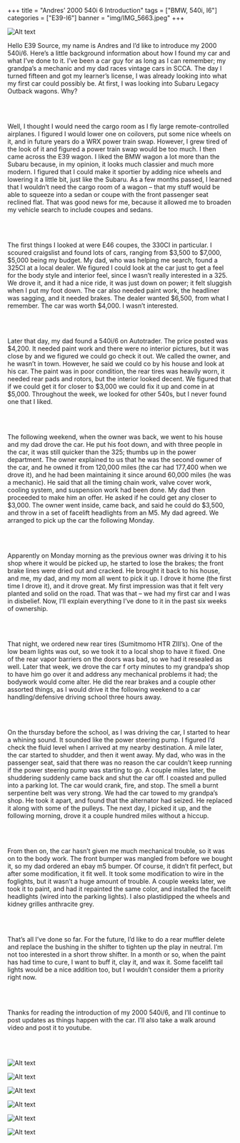 +++
title = "Andres’ 2000 540i 6 Introduction"
tags = ["BMW, 540i, I6"]
categories = ["E39-I6"]
banner = "img/IMG_5663.jpeg"
+++

![Alt text](https://e39source.com/wp-content/uploads/2020/04/IMG_5663.jpg)

Hello E39 Source, my name is Andres and I’d like to introduce my 2000 540i/6. Here’s a little background information about how I found my car and what I’ve done to it. I’ve been a car guy for as long as I can remember; my grandpa’s a mechanic and my dad races vintage cars in SCCA. The day I turned fifteen and got my learner’s license, I was already looking into what my first car could possibly be. At first, I was looking into Subaru Legacy Outback wagons. Why?

&nbsp;<br/><br/>

Well, I thought I would need the cargo room as I fly large remote-controlled airplanes. I figured I would lower one on coilovers, put some nice wheels on it, and in future years do a WRX power train swap. However, I grew tired of the look of it and figured a power train swap would be too much. I then came across the E39 wagon. I liked the BMW wagon a lot more than the Subaru because, in my opinion, it looks much classier and much more modern. I figured that I could make it sportier by adding nice wheels and lowering it a little bit, just like the Subaru. As a few months passed, I learned that I wouldn’t need the cargo room of a wagon – that my stuff would be able to squeeze into a sedan or coupe with the front passenger seat reclined flat. That was good news for me, because it allowed me to broaden my vehicle search to include coupes and sedans.

&nbsp;<br/><br/>

The first things I looked at were E46 coupes, the 330CI in particular. I scoured craigslist and found lots of cars, ranging from $3,500 to $7,000, $5,000 being my budget. My dad, who was helping me search, found a 325CI at a local dealer. We figured I could look at the car just to get a feel for the body style and interior feel, since I wasn’t really interested in a 325. We drove it, and it had a nice ride, it was just down on power; it felt sluggish when I put my foot down. The car also needed paint work, the headliner was sagging, and it needed brakes. The dealer wanted $6,500, from what I remember. The car was worth $4,000. I wasn’t interested.

&nbsp;<br/><br/>

Later that day, my dad found a 540i/6 on Autotrader. The price posted was $4,200. It needed paint work and there were no interior pictures, but it was close by and we figured we could go check it out. We called the owner, and he wasn’t in town. However, he said we could co by his house and look at his car. The paint was in poor condition, the rear tires was heavily worn, it needed rear pads and rotors, but the interior looked decent. We figured that if we could get it for closer to $3,000 we could fix it up and come in at $5,000. Throughout the week, we looked for other 540s, but I never found one that I liked.

&nbsp;<br/><br/>

The following weekend, when the owner was back, we went to his house and my dad drove the car. He put his foot down, and with three people in the car, it was still quicker than the 325; thumbs up in the power department. The owner explained to us that he was the second owner of the car, and he owned it from 120,000 miles (the car had 177,400 when we drove it), and he had been maintaining it since around 60,000 miles (he was a mechanic). He said that all the timing chain work, valve cover work, cooling system, and suspension work had been done. My dad then proceeded to make him an offer. He asked if he could get any closer to $3,000. The owner went inside, came back, and said he could do $3,500, and throw in a set of facelift headlights from an M5. My dad agreed. We arranged to pick up the car the following Monday.

&nbsp;<br/><br/>

Apparently on Monday morning as the previous owner was driving it to his shop where it would be picked up, he started to lose the brakes; the front brake lines were dried out and cracked. He brought it back to his house, and me, my dad, and my mom all went to pick it up. I drove it home (the first time I drove it), and it drove great. My first impression was that it felt very planted and solid on the road. That was that – we had my first car and I was in disbelief. Now, I’ll explain everything I’ve done to it in the past six weeks of ownership.

&nbsp;<br/><br/>

That night, we ordered new rear tires (Sumitmomo HTR ZIII’s). One of the low beam lights was out, so we took it to a local shop to have it fixed. One of the rear vapor barriers on the doors was bad, so we had it resealed as well. Later that week, we drove the car f orty minutes to my grandpa’s shop to have him go over it and address any mechanical problems it had; the bodywork would come alter. He did the rear brakes and a couple other assorted things, as I would drive it the following weekend to a car handling/defensive driving school three hours away.

&nbsp;<br/><br/>

On the thursday before the school, as I was driving the car, I started to hear a whining sound. It sounded like the power steering pump. I figured I’d check the fluid level when I arrived at my nearby destination. A mile later, the car started to shudder, and then it went away. My dad, who was in the passenger seat, said that there was no reason the car couldn’t keep running if the power steering pump was starting to go. A couple miles later, the shuddering suddenly came back and shut the car off. I coasted and pulled into a parking lot. The car would crank, fire, and stop. The smell a burnt serpentine belt was very strong. We had the car towed to my grandpa’s shop. He took it apart, and found that the alternator had seized. He replaced it along with some of the pulleys. The next day, I picked it up, and the following morning, drove it a couple hundred miles without a hiccup.

&nbsp;<br/><br/>

From then on, the car hasn’t given me much mechanical trouble, so it was on to the body work. The front bumper was mangled from before we bought it, so my dad ordered an ebay m5 bumper. Of course, it didn’t fit perfect, but after some modification, it fit well. It took some modification to wire in the foglights, but it wasn’t a huge amount of trouble. A couple weeks later, we took it to paint, and had it repainted the same color, and installed the facelift headlights (wired into the parking lights). I also plastidipped the wheels and kidney grilles anthracite grey.

&nbsp;<br/><br/>

That’s all I’ve done so far. For the future, I’d like to do a rear muffler delete and replace the bushing in the shifter to tighten up the play in neutral. I’m not too interested in a short throw shifter. In a month or so, when the paint has had time to cure, I want to buff it, clay it, and wax it. Some facelift tail lights would be a nice addition too, but I wouldn’t consider them a priority right now.

&nbsp;<br/><br/>

Thanks for reading the introduction of my 2000 540i/6, and I’ll continue to post updates as things happen with the car. I’ll also take a walk around video and post it to youtube.

&nbsp;<br/><br/>

![Alt text](https://e39source.com/wp-content/uploads/2014/12/IMG_5663.jpg)

![Alt text](http://e39source.com/wp-content/uploads/2014/12/IMG_9548.jpg)

![Alt text](http://e39source.com/wp-content/uploads/2014/12/IMG_6215.jpg)

![Alt text](http://e39source.com/wp-content/uploads/2014/12/IMG_6210.jpg)

![Alt text](http://e39source.com/wp-content/uploads/2014/12/IMG_6220.jpg)

![Alt text](http://e39source.com/wp-content/uploads/2014/12/IMG_6227.jpg)

&nbsp;<br/><br/>
